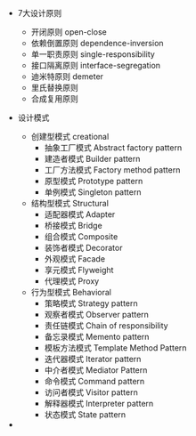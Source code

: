 + 7大设计原则
    - 开闭原则 open-close
    - 依赖倒置原则  dependence-inversion
    - 单一职责原则 single-responsibility
    - 接口隔离原则 interface-segregation
    - 迪米特原则   demeter
    - 里氏替换原则
    - 合成复用原则
    
+ 设计模式
    + 创建型模式 creational
        - 抽象工厂模式 Abstract factory pattern
        - 建造者模式 Builder pattern
        - 工厂方法模式 Factory method pattern
        - 原型模式 Prototype pattern
        - 单例模式 Singleton pattern
    + 结构型模式 Structural
        - 适配器模式 Adapter
        - 桥接模式 Bridge
        - 组合模式 Composite
        - 装饰者模式 Decorator
        - 外观模式 Facade
        - 享元模式 Flyweight
        - 代理模式 Proxy
    + 行为型模式 Behavioral
        - 策略模式 Strategy pattern
        - 观察者模式 Observer pattern
        - 责任链模式 Chain of responsibility
        - 备忘录模式 Memento pattern
        - 模板方法模式 Template Method Pattern
        - 迭代器模式 Iterator pattern
        - 中介者模式 Mediator Pattern
        - 命令模式 Command pattern
        - 访问者模式 Visitor pattern
        - 解释器模式 Interpreter pattern
        - 状态模式 State pattern

+    